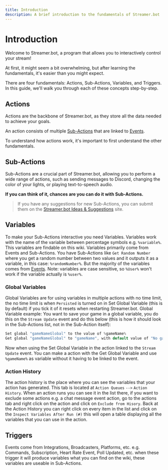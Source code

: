```yaml
---
title: Introduction
description: A brief introduction to the fundamentals of Streamer.bot
---
```


# Introduction
Welcome to Streamer.bot, a program that allows you to interactively control your stream!

At first, it might seem a bit overwhelming, but after learning the fundamentals, it's easier than you might expect.

There are four fundamentals: Actions, Sub-Actions, Variables, and Triggers. In this guide, we'll walk you through each of these concepts step-by-step.

## Actions
Actions are the backbone of Streamer.bot, as they store all the data needed to achieve your goals.

An action consists of multiple [Sub-Actions](/api/sub-actions) that are linked to [Events](/api/triggers).

To understand how actions work, it's important to first understand the other fundamentals.

## Sub-Actions
Sub-Actions are a crucial part of Streamer.bot, allowing you to perform a wide range of actions, such as sending messages to Discord, changing the color of your lights, or playing text-to-speech audio.

**If you can think of it, chances are you can do it with Sub-Actions.**

> If you have any suggestions for new Sub-Actions, you can submit them on the [Streamer.bot Ideas & Suggestions](https://ideas.streamer.bot) site.

## Variables
To make your Sub-Actions interactive you need Variables. Variables work with the name of the variable between percentage symbols e.g. `%variable%`. This variables are findable on this wiki. Variables primarily come from Events and Sub-Actions. You have Sub-Actions like `Get Random Number` where you get a random number between two values and it outputs it as a variable, in this case: `%randomNumber%`. But the majority of the variables comes from [Events](#events). Note: variables are case sensitive, so `%User%` won't work if the variable actually is `%user%`.

### Global Variables
Global Variables are for using variables in multiple actions with no time limit, the no time limit is when `Persisted` is turned on in Set Global Variable (this is by default) if you tick it of it resets when restarting Streamer.bot.
Global Variable example: You want to save your game in a global variable, you do this on the `Stream Update` event and do this below (this is how it should look in the Sub-Actions list, not in the Sub-Action itself):
```csharp
Set global "gameNameGlobal" to the value of %gameName%
Get global "gameNameGlobal" to "gameName", with default value of "No game available"
```
Now when using the Set Global Variable in the action linked to the `Stream Update` event. You can make a action with the Get Global Variable and use `%gameName%` as variable without it having to be linked to the event.

### Action History
The action history is the place where you can see the variables that your action has generated. This tab is located at `Action Queues` `-->` `Action History`. When an action runs you can see it in the list there, if you want to exclude some actions e.g. a chat message event action, go to the actions tab and right click on the action and click on `Exclude from Hisory`. Back at the Action History you can right click on every item in the list and click on the `Inspect Variables After Run (#)` this will open a table displaying all the variables that you can use in the action.

## Triggers
Events come from Integrations, Broadcasters, Platforms, etc. e.g. Commands, Subscription, Heart Rate Event, Poll Updated, etc. when these trigger it will produce variables what you can find on the wiki, these variables are useable in Sub-Actions.